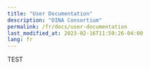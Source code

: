 ```yaml
---
title: "User Documentation"
description: "DINA Consortium"
permalink: /fr/docs/user-documentation
last_modified_at: 2023-02-16T11:59:26-04:00
lang: fr
---
```


TEST
